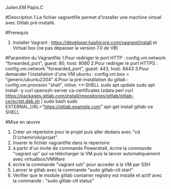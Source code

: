 Julien.EM Papis.C

#Description
1.Le fichier vagrantfile permet d'installer une machine virtuel avec Gitlab pré-installé.

#Prerequis
1.	Installer Vagrant : https://developer.hashicorp.com/vagrant/install et Virtual box (ne pas dépasser la version 7.0 de VB)

#Paramètre du Vagrantfile
1.Pour rediriger le port HTTP : config.vm.network "forwarded_port", guest: 80, host: 8080
2.Pour rediriger le port HTTPS :  config.vm.network "forwarded_port", guest: 443, host: 8443
3.Pour demander l'installation d'une VM ubuntu : config.vm.box = "generic/ubuntu2204"
4.Pour la pré-installation du gitlab :
  config.vm.provision "shell", inline: <<-SHELL
      sudo apt update
      sudo apt install -y curl openssh-server ca-certificates tzdata perl
      curl https://packages.gitlab.com/install/repositories/gitlab/gitlab-ce/script.deb.sh | sudo bash
      sudo EXTERNAL_URL="https://gitlab.example.com" apt-get install gitlab-ce
  SHELL 


#Mise en œuvre 
1.	Créer un répertoire pour le projet puis aller dedans avec "cd D:\chemin\du\projet".
2.	Inserer le fichier vagrantfile dans le répertoire
3.	à partir d'un invite de commande Powershell, écrire la commande "vagrant up" qui va télécharger la VM puis la lancer automatiquement avec virtualbox/VMWare 
4.	écrire la commande "vagrant ssh" pour acceder à la VM par SSH
5.	Lancer le gitlab avec la commande "sudo gitlab-ctl start"
6.	Vérifier que le module gitlab container registry est installé et actif avec la commande : "sudo gitlab-ctl status" 
